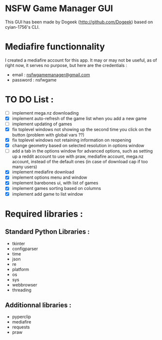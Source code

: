 # NSFW Game Manager GUI

This GUI has been made by Dogeek (http://github.com/Dogeek) based on cyian-1756's CLI.

# Mediafire functionnality

I created a mediafire account for this app. It may or may not be useful, as of right now, it serves no purpose, but here are the credentials :

- email : nsfwgamemanager@gmail.com
- password : nsfwgame

# TO DO List :

- [ ] implement mega.nz downloading
- [x] implement auto-refresh of the game list when you add a new game
- [ ] implement updating of games
- [x] fix toplevel windows not showing up the second time you click on the button (problem with global vars ??)
- [x] fix toplevel windows not retaining information on reopening
- [x] change geometry based on selected resolution in options window
- [ ] add a tab in the options window for advanced options, such as setting up a reddit account to use with praw, mediafire account, mega.nz account, instead of the default ones (in case of download cap if too many users)
- [x] implement mediafire download
- [x] implement options menu and window
- [x] implement barebones ui, with list of games
- [x] implement games sorting based on columns
- [x] implement add game to list window

# Required libraries :

## Standard Python Libraries :

- tkinter
- configparser
- time
- json
- re
- platform
- os
- sys
- webbrowser
- threading

## Additionnal libraries :

- pyperclip
- mediafire
- requests
- praw
